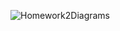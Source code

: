 ![Homework2Diagrams](https://user-images.githubusercontent.com/98119210/153770873-cf649f77-8745-4804-90ca-35abadd7c745.jpg)
